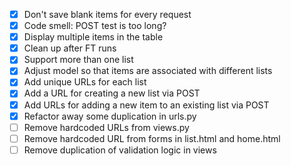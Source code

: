 - [x] Don't save blank items for every request
- [x] Code smell: POST test is too long?
- [x] Display multiple items in the table
- [x] Clean up after FT runs
- [x] Support more than one list
- [x] Adjust model so that items are associated with different lists
- [x] Add unique URLs for each list
- [x] Add a URL for creating a new list via POST
- [x] Add URLs for adding a new item to an existing list via POST
- [x] Refactor away some duplication in urls.py
- [ ] Remove hardcoded URLs from views.py
- [ ] Remove hardcoded URL from forms in list.html and home.html
- [ ] Remove duplication of validation logic in views
